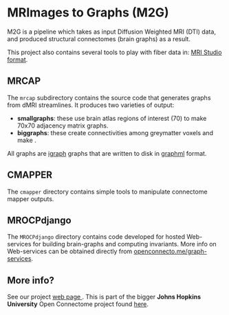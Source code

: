 MRImages to Graphs (M2G)
====================================

M2G is a pipeline which takes as input Diffusion Weighted MRI (DTI) data, and produced structural connectomes (brain graphs) as a result.

This project also contains several tools to play with fiber data in: [MRI Studio format](http://www.mristudio.org/).

MRCAP
-----
The `mrcap` subdirectory contains the source code that generates graphs from dMRI streamlines.  It produces two varieties of output:

- **smallgraphs**: these use brain atlas regions of interest (70) to make 70x70 adjacency matrix graphs.
- **biggraphs**: these create connectivities among greymatter voxels and make .

All graphs are [igraph](igraph.sourceforge.net) graphs that are written to disk in [graphml](graphml.graphdrawing.org) format.

CMAPPER
-------
The `cmapper` directory contains simple tools to manipulate connectome mapper outputs.

MROCPdjango
-----------
The `MROCPdjango` directory contains code developed for hosted Web-services for building brain-graphs and computing invariants. More info on Web-services can be obtained directly from [openconnecto.me/graph-services](http://openconnecto.me/graph-services).


More info?
----------
See our project [web page ](http://w.ocp.me/m2g:home).
This is part of the bigger **Johns Hopkins University** Open Connectome project found [here](http://www.ocp.me/).
